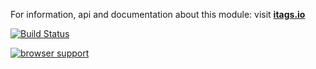 For information, api and documentation about this module: visit <b><a href="http://itags.io">itags.io</a></b>

[![Build Status](https://travis-ci.org/itags/i-scroller.svg?branch=master)](https://travis-ci.org/itags/i-scroller)

[![browser support](https://ci.testling.com/itags/i-scroller.png)](https://ci.testling.com/itags/i-scroller)